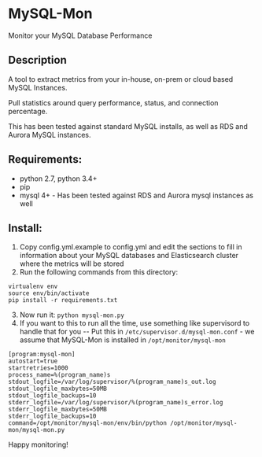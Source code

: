 # MySQL-Mon

Monitor your MySQL Database Performance

## Description 
A tool to extract metrics from your in-house, on-prem or cloud based MySQL Instances.  

Pull statistics around query performance, status, and connection percentage.  

This has been tested against standard MySQL installs, as well as RDS and Aurora MySQL instances.  

## Requirements:
* python 2.7, python 3.4+
* pip
* mysql 4+ - Has been tested against RDS and Aurora mysql instances as well

## Install:
1. Copy config.yml.example to config.yml and edit the sections to fill in information about your MySQL databases and Elasticsearch cluster where the metrics will be stored
2. Run the following commands from this directory:
```
virtualenv env
source env/bin/activate
pip install -r requirements.txt
```
3. Now run it:  `python mysql-mon.py`
4. If you want to this to run all the time, use something like supervisord to handle that for you --
Put this in `/etc/supervisor.d/mysql-mon.conf` - we assume that MySQL-Mon is installed in `/opt/monitor/mysql-mon`
```
[program:mysql-mon]
autostart=true
startretries=1000
process_name=%(program_name)s
stdout_logfile=/var/log/supervisor/%(program_name)s_out.log
stdout_logfile_maxbytes=50MB
stdout_logfile_backups=10
stderr_logfile=/var/log/supervisor/%(program_name)s_error.log
stderr_logfile_maxbytes=50MB
stderr_logfile_backups=10
command=/opt/monitor/mysql-mon/env/bin/python /opt/monitor/mysql-mon/mysql-mon.py
```

Happy monitoring!
